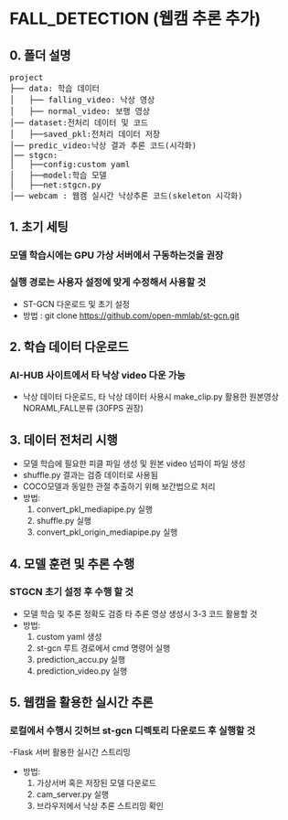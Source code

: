 # FALL_DETECTION (웹캠 추론 추가)

## 0. 폴더 설명
<pre>
project
├── data: 학습 데이터
│   ├── falling_video: 낙상 영상
│   ├── normal_video: 보행 영상
│── dataset:전처리 데이터 및 코드
│   ├──saved_pkl:전처리 데이터 저장
│── predic_video:낙상 결과 추론 코드(시각화)
│── stgcn:
│   ├──config:custom yaml
│   ├──model:학습 모델
│   ├──net:stgcn.py
│── webcam : 웹캠 실시간 낙상추론 코드(skeleton 시각화)
</pre>

## 1. 초기 세팅 
### 모델 학습시에는 GPU 가상 서버에서 구동하는것을 권장
### 실행 경로는 사용자 설정에 맞게 수정해서 사용할 것
- ST-GCN 다운로드 및 초기 설정
- 방법 : git clone https://github.com/open-mmlab/st-gcn.git

## 2. 학습 데이터 다운로드
### AI-HUB 사이트에서 타 낙상 video 다운 가능
- 낙상 데이터 다운로드, 타 낙상 데이터 사용시 make_clip.py 활용한 원본영상 NORAML,FALL분류 (30FPS 권장)

## 3. 데이터 전처리 시행 
- 모델 학습에 필요한 피클 파일 생성 및 원본 video 넘파이 파일 생성
- shuffle.py 결과는 검증 데이터로 사용됨
- COCO모델과 동일한 관절 추출하기 위해 보간법으로 처리
- 방법:
     1. convert_pkl_mediapipe.py 실행
     2. shuffle.py 실행
     3. convert_pkl_origin_mediapipe.py 실행

## 4. 모델 훈련 및 추론 수행
### STGCN 초기 설정 후 수행 할 것 
- 모델 학습 및 추론 정확도 검증 타 추론 영상 생성시 3-3 코드 활용할 것
- 방법:
     1. custom yaml 생성 
     2. st-gcn 루트 경로에서 cmd 명령어 실행
     3. prediction_accu.py 실행
     4. prediction_video.py 실행
    
## 5. 웹캠을 활용한 실시간 추론
### 로컬에서 수행시 깃허브 st-gcn 디렉토리 다운로드 후 실행할 것
-Flask 서버 활용한 실시간 스트리밍  
- 방법:
     1. 가상서버 혹은 저장된 모델 다운로드
     2. cam_server.py 실행
     3. 브라우저에서 낙상 추론 스트리밍 확인

